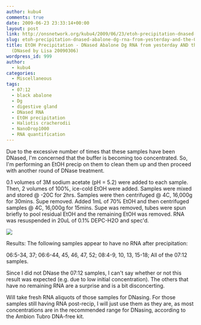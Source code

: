 ```yaml
---
author: kubu4
comments: true
date: 2009-06-23 23:33:14+00:00
layout: post
link: http://onsnetwork.org/kubu4/2009/06/23/etoh-precipitation-dnased-abalone-dg-rna-from-yesterday-and-the-0712-set-dnased-by-lisa-20090306/
slug: etoh-precipitation-dnased-abalone-dg-rna-from-yesterday-and-the-0712-set-dnased-by-lisa-20090306
title: EtOH Precipitation - DNased Abalone Dg RNA from yesterday AND the 07:12 set
  (DNased by Lisa 20090306)
wordpress_id: 999
author:
  - kubu4
categories:
  - Miscellaneous
tags:
  - 07:12
  - black abalone
  - Dg
  - digestive gland
  - DNased RNA
  - EtOH precipitation
  - Haliotis cracherodii
  - NanoDrop1000
  - RNA quantification
---
```


Due to the excessive number of times that these samples have been DNased, I'm concerned that the buffer is becoming too concentrated. So, I'm performing an EtOH precip on them to clean them up and then proceed with another round of DNase treatment.

0.1 volumes of 3M sodium acetate (pH = 5.2) were added to each sample. Then, 2 volumes of 100%, ice-cold EtOH were added. Samples were mixed and stored @ -20C for 2hrs. Samples were then centrifuged @ 4C, 16,000g for 30mins. Supe removed. Added 1mL of 70% EtOH and then centrifuged samples @ 4C, 16,000g for 15mins. Supe was removed, tubes were spun briefly to pool residual EtOH and the remaining EtOH was removed. RNA was resuspended in 20uL of 0.1% DEPC-H2O and spec'd.

![](http://eagle.fish.washington.edu/Arabidopsis/RNA%20Spec%20Readings/20090623%20RNA%20SJW.jpg)

Results: The following samples appear to have no RNA after precipitation:

06:5-34, 37; 06:6-44, 45, 46, 47, 52; 08:4-9, 10, 13, 15-18; All of the 07:12 samples.

Since I did not DNase the 07:12 samples, I can't say whether or not this result was expected (e.g. due to low initial concentration). The others that have no remaining RNA are a surprise and is a bit disconcerting.

Will take fresh RNA aliquots of those samples for DNasing. For those samples still having RNA post-recip, I will just use them as they are, as most concentrations are in the recommended range for DNasing, according to the Ambion Tubro DNA-free kit.
